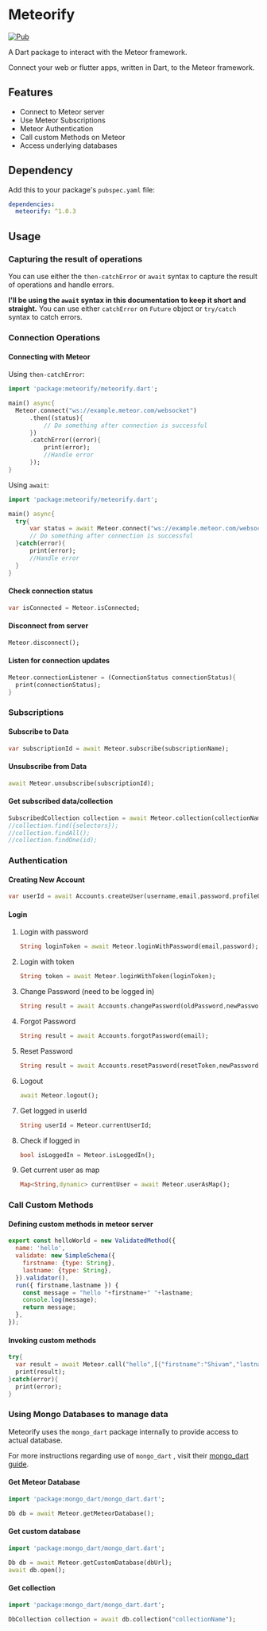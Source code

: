 # Meteorify

[![Pub](https://img.shields.io/pub/v/meteorify.svg)](https://pub.dartlang.org/packages/meteorify)



A Dart package to interact with the Meteor framework.

Connect your web or flutter apps, written in Dart, to the Meteor framework.



## Features 

- Connect to Meteor server
- Use Meteor Subscriptions
- Meteor Authentication
- Call custom Methods on Meteor
- Access underlying databases



## Dependency

Add this to your package's `pubspec.yaml` file:

```yaml
dependencies:
  meteorify: ^1.0.3
```





## Usage

### Capturing the result of operations

You can use either the `then-catchError` or `await` syntax to capture the result of operations and handle errors.

**I'll be using the `await` syntax in this documentation to keep it short and straight.**
You can use either `catchError` on `Future` object or `try/catch` syntax to catch errors.



### Connection Operations

#### Connecting with Meteor

Using `then-catchError`:

```dart
import 'package:meteorify/meteorify.dart';

main() async{
  Meteor.connect("ws://example.meteor.com/websocket")
      .then((status){
          // Do something after connection is successful
      })
      .catchError((error){
          print(error);
          //Handle error
      });
}
```

Using `await`:

```dart
import 'package:meteorify/meteorify.dart';

main() async{
  try{
      var status = await Meteor.connect("ws://example.meteor.com/websocket");
      // Do something after connection is successful
  }catch(error){
      print(error);
      //Handle error
  }
}
```

#### Check connection status

```dart
var isConnected = Meteor.isConnected;		
```

#### Disconnect from server

```dart
Meteor.disconnect();
```

#### Listen for connection updates

```dart
Meteor.connectionListener = (ConnectionStatus connectionStatus){
  print(connectionStatus);
}
```



### Subscriptions

#### Subscribe to Data

```dart
var subscriptionId = await Meteor.subscribe(subscriptionName);
```



#### Unsubscribe from Data

```dart
await Meteor.unsubscribe(subscriptionId);
```



#### Get subscribed data/collection

```dart
SubscribedCollection collection = await Meteor.collection(collectionName);
//collection.find({selectors});
//collection.findAll();
//collection.findOne(id);
```



### Authentication

#### Creating New Account

```dart
var userId = await Accounts.createUser(username,email,password,profileOptions);
```



#### Login

1. Login with password

   ```dart
   String loginToken = await Meteor.loginWithPassword(email,password);
   ```

2. Login with token

   ```dart
   String token = await Meteor.loginWithToken(loginToken);
   ```

3. Change Password (need to be logged in)

   ```dart
   String result = await Accounts.changePassword(oldPassword,newPassword);
   ```

4. Forgot Password

   ```dart
   String result = await Accounts.forgotPassword(email);
   ```

5. Reset Password

   ```dart
   String result = await Accounts.resetPassword(resetToken,newPassword);
   ```

6. Logout

   ```dart
   await Meteor.logout();
   ```

7. Get logged in userId

   ```dart
   String userId = Meteor.currentUserId;
   ```

8. Check if logged in

   ```dart
   bool isLoggedIn = Meteor.isLoggedIn();
   ```

9. Get current user as map

   ```dart
   Map<String,dynamic> currentUser = await Meteor.userAsMap();
   ```



### Call Custom Methods

#### Defining custom methods in meteor server

```js
export const helloWorld = new ValidatedMethod({
  name: 'hello',
  validate: new SimpleSchema({
    firstname: {type: String},
    lastname: {type: String},
  }).validator(),
  run({ firstname,lastname }) {
    const message = "hello "+firstname+" "+lastname;
    console.log(message);
    return message;
  },
});
```



#### Invoking custom methods

```dart
try{
  var result = await Meteor.call("hello",[{"firstname":"Shivam","lastname":"Arora"}]);
  print(result);
}catch(error){
  print(error);
}
```



### Using Mongo Databases to manage data

Meteorify uses the `mongo_dart` package internally to provide access to actual database.

For more instructions regarding use of `mongo_dart` , visit their [mongo_dart guide](https://github.com/mongo-dart/mongo_dart).

#### Get Meteor Database

```dart
import 'package:mongo_dart/mongo_dart.dart';

Db db = await Meteor.getMeteorDatabase();
```



#### Get custom database

```dart
import 'package:mongo_dart/mongo_dart.dart';

Db db = await Meteor.getCustomDatabase(dbUrl);
await db.open();
```



#### Get collection

```dart
import 'package:mongo_dart/mongo_dart.dart';

DbCollection collection = await db.collection("collectionName");
```

